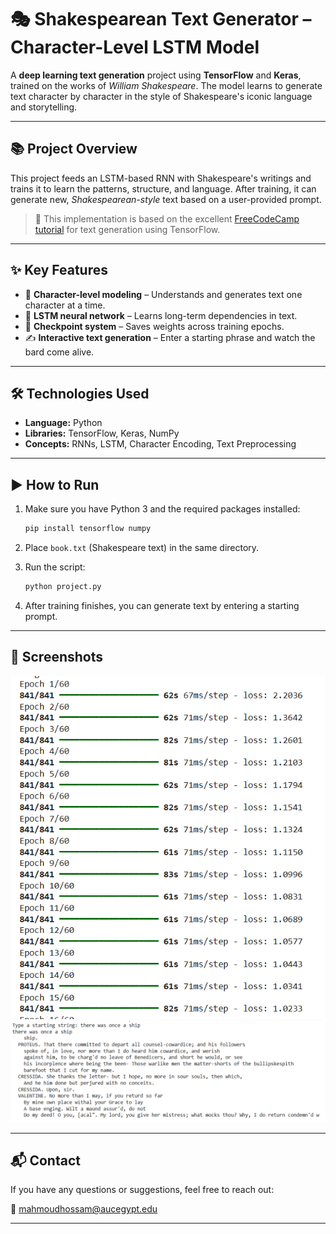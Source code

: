 
# 🎭 Shakespearean Text Generator – Character-Level LSTM Model

A **deep learning text generation** project using **TensorFlow** and **Keras**, trained on the works of *William Shakespeare*. The model learns to generate text character by character in the style of Shakespeare's iconic language and storytelling.

---

## 📚 Project Overview

This project feeds an LSTM-based RNN with Shakespeare's writings and trains it to learn the patterns, structure, and language. After training, it can generate new, *Shakespearean-style* text based on a user-provided prompt.

> 📘 This implementation is based on the excellent [FreeCodeCamp tutorial](https://www.youtube.com/watch?v=tPYj3fFJGjk&t=21762s/) for text generation using TensorFlow.

---

## ✨ Key Features

- 🔡 **Character-level modeling** – Understands and generates text one character at a time.
- 🧠 **LSTM neural network** – Learns long-term dependencies in text.
- 💾 **Checkpoint system** – Saves weights across training epochs.
- ✍️ **Interactive text generation** – Enter a starting phrase and watch the bard come alive.

---

## 🛠️ Technologies Used

- **Language:** Python  
- **Libraries:** TensorFlow, Keras, NumPy  
- **Concepts:** RNNs, LSTM, Character Encoding, Text Preprocessing  

---

## ▶️ How to Run

1. Make sure you have Python 3 and the required packages installed:
   ```bash
   pip install tensorflow numpy
   ```

2. Place `book.txt` (Shakespeare text) in the same directory.

3. Run the script:
   ```bash
   python project.py
   ```

4. After training finishes, you can generate text by entering a starting prompt.

---

## 📸 Screenshots

<p float="left">
  <img src="training.png" width="600" />
  <img src="example.png" width="600" />
</p>

---

## 📬 Contact

If you have any questions or suggestions, feel free to reach out:

📧 mahmoudhossam@aucegypt.edu

---
